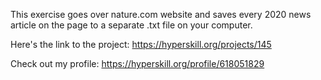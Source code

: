 This exercise goes over nature.com website and saves every 2020 news article on the page to a separate .txt file on your computer.

Here's the link to the project: https://hyperskill.org/projects/145

Check out my profile: https://hyperskill.org/profile/618051829